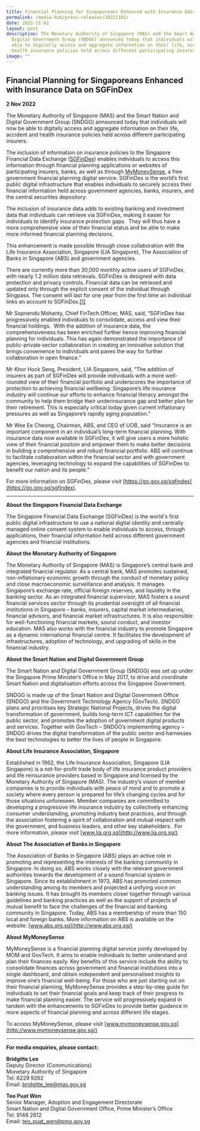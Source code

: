 ```yaml
---
title: Financial Planning for Singaporeans Enhanced with Insurance Data on SGFinDex
permalink: /media-hub/press-releases/20221102/
date: 2022-11-02
layout: post
description: The Monetary Authority of Singapore (MAS) and the Smart Nation and
  Digital Government Group (SNDGG) announced today that individuals will now be
  able to digitally access and aggregate information on their life, accident and
  health insurance policies held across different participating insurers.
image: ""
---
```



## Financial Planning for Singaporeans Enhanced with Insurance Data on SGFinDex

**2 Nov 2022**

The Monetary Authority of Singapore (MAS) and the Smart Nation and Digital Government Group (SNDGG) announced today that individuals will now be able to digitally access and aggregate information on their life, accident and health insurance policies held across different participating insurers.

The inclusion of information on insurance policies to the Singapore Financial Data Exchange ([SGFinDex](https://www.mas.gov.sg/news/media-releases/2021/investment-holdings-data-included-in-sgfindex)) enables individuals to access this information through financial planning applications or websites of participating insurers, banks, as well as through [MyMoneySense](https://www.mymoneysense.gov.sg/), a free government financial planning digital service. SGFinDex is the world’s first public digital infrastructure that enables individuals to securely access their financial information held across government agencies, banks, insurers, and the central securities depository.

The inclusion of insurance data adds to existing banking and investment data that individuals can retrieve via SGFinDex, making it easier for individuals to identify insurance protection gaps.  They will thus have a more comprehensive view of their financial status and be able to make more informed financial planning decisions.

This enhancement is made possible through close collaboration with the Life Insurance Association, Singapore (LIA Singapore), The Association of Banks in Singapore (ABS) and government agencies.

There are currently more than 30,000 monthly active users of SGFinDex, with nearly 1.2 million data retrievals. SGFinDex is designed with data protection and privacy controls. Financial data can be retrieved and updated only through the explicit consent of the individual through Singpass. The consent will last for one year from the first time an individual links an account to SGFinDex.[\[1\]](https://mail.google.com/mail/u/2/#m_-6040833844783529292__ftn1)  

Mr Sopnendu Mohanty, Chief FinTech Officer, MAS, said, “SGFinDex has progressively enabled individuals to consolidate, access and view their financial holdings.  With the addition of insurance data, the comprehensiveness has been enriched further hence improving financial planning for individuals. This has again demonstrated the importance of public-private sector collaboration in creating an innovative solution that brings convenience to individuals and paves the way for further collaboration in open finance.”     

Mr Khor Hock Seng, President, LIA Singapore, said, “The addition of insurers as part of SGFinDex will provide individuals with a more well-rounded view of their financial portfolio and underscores the importance of protection to achieving financial wellbeing. Singapore’s life insurance industry will continue our efforts to enhance financial literacy amongst the community to help them bridge their underinsurance gap and better plan for their retirement. This is especially critical today given current inflationary pressures as well as Singapore’s rapidly aging population.”

Mr Wee Ee Cheong, Chairman, ABS, and CEO of UOB, said “Insurance is an important component in an individual’s long-term financial planning. With insurance data now available in SGFinDex, it will give users a more holistic view of their financial position and empower them to make better decisions in building a comprehensive and robust financial portfolio. ABS will continue to facilitate collaboration within the financial sector and with government agencies, leveraging technology to expand the capabilities of SGFinDex to benefit our nation and its people.”

For more information on SGFinDex, please visit [https://go.gov.sg/sgfindex](https://go.gov.sg/sgfindex).

_______

**About the Singapore Financial Data Exchange**  

The Singapore Financial Data Exchange (SGFinDex) is the world's first public digital infrastructure to use a national digital identity and centrally managed online consent system to enable individuals to access, through applications, their financial information held across different government agencies and financial institutions.

**About the Monetary Authority of Singapore** 

The Monetary Authority of Singapore (MAS) is Singapore’s central bank and integrated financial regulator. As a central bank, MAS promotes sustained, non-inflationary economic growth through the conduct of monetary policy and close macroeconomic surveillance and analysis. It manages Singapore’s exchange rate, official foreign reserves, and liquidity in the banking sector. As an integrated financial supervisor, MAS fosters a sound financial services sector through its prudential oversight of all financial institutions in Singapore – banks, insurers, capital market intermediaries, financial advisors, and financial market infrastructures. It is also responsible for well-functioning financial markets, sound conduct, and investor education. MAS also works with the financial industry to promote Singapore as a dynamic international financial centre. It facilitates the development of infrastructures, adoption of technology, and upgrading of skills in the financial industry.

**About the Smart Nation and Digital Government Group** 

The Smart Nation and Digital Government Group (SNDGG) was set up under the Singapore Prime Minister’s Office in May 2017, to drive and coordinate Smart Nation and digitalisation efforts across the Singapore Government.

SNDGG is made up of the Smart Nation and Digital Government Office (SNDGO) and the Government Technology Agency (GovTech). SNDGO plans and prioritises key Strategic National Projects, drives the digital transformation of government, builds long-term ICT capabilities for the public sector, and promotes the adoption of government digital products and services. Together with GovTech – SNDGO’s implementing agency – SNDGG drives the digital transformation of the public sector and harnesses the best technologies to better the lives of people in Singapore.

**About Life Insurance Association, Singapore** 

Established in 1962, the Life Insurance Association, Singapore (LIA Singapore) is a not-for-profit trade body of life insurance product providers and life reinsurance providers based in Singapore and licensed by the Monetary Authority of Singapore (MAS). The industry’s vision of member companies is to provide individuals with peace of mind and to promote a society where every person is prepared for life’s changing cycles and for those situations unforeseen. Member companies are committed to developing a progressive life insurance industry by collectively enhancing consumer understanding, promoting industry best practices, and through the association fostering a spirit of collaboration and mutual respect with the government, and business leaders, and other key stakeholders.  For more information, please visit [www.lia.org.sg](http://www.lia.org.sg/)

**About The Association of Banks in Singapore** 

The Association of Banks in Singapore (ABS) plays an active role in promoting and representing the interests of the banking community in Singapore. In doing so, ABS works closely with the relevant government authorities towards the development of a sound financial system in Singapore. Since its establishment in 1973, ABS has promoted common understanding among its members and projected a unifying voice on banking issues. It has brought its members closer together through various guidelines and banking practices as well as the support of projects of mutual benefit to face the challenges of the financial and banking community in Singapore. Today, ABS has a membership of more than 150 local and foreign banks. More information on ABS is available on the website: [www.abs.org.sg](http://www.abs.org.sg/)

**About MyMoneySense**

MyMoneySense is a financial planning digital service jointly developed by MOM and GovTech. It aims to enable individuals to better understand and plan their finances easily. Key benefits of this service include the ability to consolidate finances across government and financial institutions into a single dashboard, and obtain independent and personalised insights to improve one’s financial well-being. For those who are just starting out on their financial planning, MyMoneySense provides a step-by-step guide for individuals to set their financial goals and keep track of their progress to make financial planning easier. The service will progressively expand in tandem with the enhancements to SGFinDex to provide better guidance in more aspects of financial planning and across different life stages.

To access MyMoneySense, please visit [www.mymoneysense.gov.sg](http://www.mymoneysense.gov.sg/)
																																													
_______

**For media enquiries, please contact:**

**Bridgitte Lee**<br>
Deputy Director (Communications)<br>
Monetary Authority of Singapore<br>
Tel: 6229 9262<br>
Email: [bridgitte_lee@mas.gov.sg](mailto:Bridgitte_lee@mas.gov.sg)

**Teo Puat Wen**<br>
Senior Manager, Adoption and Engagement Directorate <br>
Smart Nation and Digital Government Office, Prime Minister’s Office<br>
Tel: 9146 2612<br>
Email: [teo_puat_wen@pmo.gov.sg](mailto:teo_puat_wen@pmo.gov.sg)